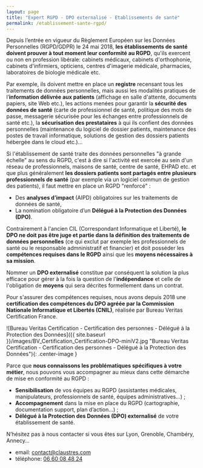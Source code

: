 ```yaml
---
layout: page
title: "Expert RGPD - DPO externalisé - Etablissements de santé"
permalink: /etablissement-sante-rgpd/
---
```

Depuis l’entrée en vigueur du Règlement Européen sur les Données Personnelles (RGPD/GDPR) le 24 mai 2018, **les établissements de santé doivent prouver à tout moment leur conformité au RGPD**, qu'ils exercent ou non en profession libérale: cabinets médicaux, cabinets d'orthophonie, cabinets d'infirmiers, opticiens, centres d'imagerie médicale, pharmacies, laboratoires de biologie médicale etc.

Par exemple, ils doivent mettre en place un **registre** recensant tous les traitements de données personnelles, mais aussi les modalités pratiques de l’**information délivrée aux patients** (affichage en salle d'attente, documents papiers, site Web etc.), les actions menées pour garantir la **sécurité des données de santé** (carte de professionnel de santé, politique des mots de passe, messagerie sécurisée pour les échanges entre professionnels de santé etc.), la **sécurisation des prestataires** à qui ils confient des données personnelles (maintenance du logiciel de dossier patients, maintenance des postes de travail informatique, solutions de gestion des dossiers patients hébergée dans le cloud etc.)...

Si l'établissement de santé traite des données personnelles "à grande échelle" au sens du RGPD, c'est à dire si l'activité est exercée au sein d'un réseau de professionnels, maisons de santé, centre de santé, EHPAD etc. et que plus généralement **les dossiers patients sont partagés entre plusieurs professionnels de santé** (par exemple via un logiciel commun de gestion des patients), il faut mettre en place un RGPD "renforcé" :
* Des **analyses d’impact** (AIPD) obligatoires sur les traitements de données de santé,
* La nomination obligatoire d’un **Délégué à la Protection des Données (DPO)**.

Contrairement à l'ancien CIL (Correspondant Informatique et Liberté), **le DPO ne doit pas être juge et partie dans la définition des traitements de données personnelles** (ce qui exclut par exemple les professionnels de santé ou le responsable admninistratif et financier) et doit posséder les **compétences requises dans le RGPD** ainsi que les **moyens nécessaires à sa mission**.

Nommer un **DPO externalisé** constitue par conséquent la solution la plus efficace pour gérer à la fois la question de l'**indépendance** et celle de l'obligation de **moyens** qui sera décrites formellement dans un contrat.

Pour s'assurer des compétences requises, nous avons depuis 2018 une **certification des compétences du DPO agréée par la Commission Nationale Informatique et Libertés (CNIL)**, réalisée par Bureau Veritas Certification France.

![Bureau Veritas Certification - Certification des personnes - Délégué à la Protection des Données]({{ site.baseurl }}/images/BV_Certification_Certification-DPO-miniV2.jpg "Bureau Veritas Certification - Certification des personnes - Délégué à la Protection des Données"){: .center-image }

Parce que **nous connaissons les problématiques spécifiques à votre métier**, nous pouvons vous accompagner au mieux dans cette démarche de mise en conformité au RGPD :
* **Sensibilisation** de vos équipes au RGPD (assistantes médicales, manipulateurs, professionnels de santé, équipes administratives...) ;
* **Accompagnement** dans la mise en place du RGPD (cartographie, documentation support, plan d’action…) ;
* **Délégué à la Protection des Données (DPO) externalisé** de votre établissement de santé.

N’hésitez pas à nous contacter si vous êtes sur Lyon, Grenoble, Chambéry, Annecy…
* email: [contact@claustres.com](mailto:contact@claustres.com)
* téléphone: [06 60 08 48 24](tel:+33660084824)
